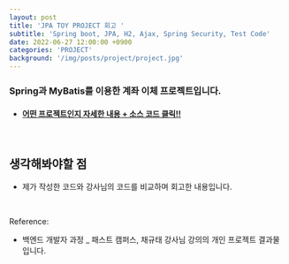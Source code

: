 ```yaml
---
layout: post
title: 'JPA TOY PROJECT 회고 '
subtitle: 'Spring boot, JPA, H2, Ajax, Spring Security, Test Code'
date: 2022-06-27 12:00:00 +0900
categories: 'PROJECT'
background: '/img/posts/project/project.jpg'
---
```


### Spring과 MyBatis를 이용한 계좌 이체 프로젝트입니다.

- #### [ 어떤 프로젝트인지 자세한 내용 + 소스 코드 클릭!! ](https://github.com/ddungi/AccountTransferToyProject)

<br>

## 생각해봐야할 점
- 제가 작성한 코드와 강사님의 코드를 비교하며 회고한 내용입니다.


<br>

Reference:
- 백엔드 개발자 과정 _ 패스트 캠퍼스, 채규태 강사님 강의의 개인 프로젝트 결과물 입니다.

  


